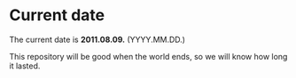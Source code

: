 # Current date

The current date is **2011.08.09.** (YYYY.MM.DD.)

This repository will be good when the world ends, so we will know how long it lasted.